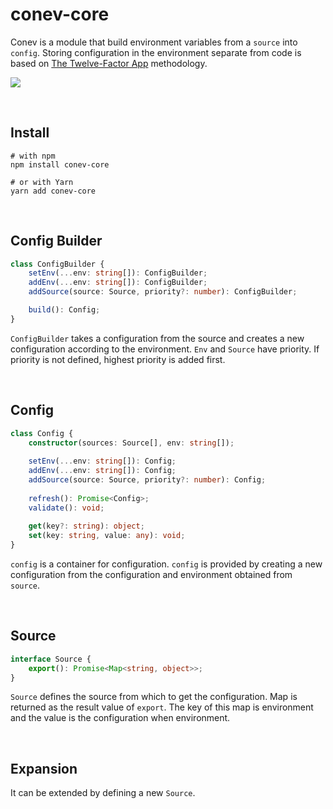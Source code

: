 # conev-core

Conev is a module that build environment variables from a `source` into `config`. Storing configuration in the environment separate from code is based on [The Twelve-Factor App](http://12factor.net/config) methodology.

![](https://img.shields.io/npm/dm/conev-core.png?style=flat-square)

​    

## Install

```shell
# with npm 
npm install conev-core
 
# or with Yarn 
yarn add conev-core
```

​    

## Config Builder

```typescript
class ConfigBuilder {
    setEnv(...env: string[]): ConfigBuilder;
    addEnv(...env: string[]): ConfigBuilder;
    addSource(source: Source, priority?: number): ConfigBuilder;

    build(): Config;
}
```

`ConfigBuilder` takes a configuration from the source and creates a new configuration according to the environment. `Env` and `Source` have priority. If priority is not defined, highest priority is added first.

​    

## Config

```typescript
class Config {
    constructor(sources: Source[], env: string[]);
    
    setEnv(...env: string[]): Config;
    addEnv(...env: string[]): Config;
    addSource(source: Source, priority?: number): Config;
    
    refresh(): Promise<Config>;
    validate(): void;
    
    get(key?: string): object;
    set(key: string, value: any): void;
}
```

`config` is a container for configuration. `config` is provided by creating a new configuration from the configuration and environment obtained from ` source`.

​    

## Source

```typescript
interface Source {
    export(): Promise<Map<string, object>>;
}
```

`Source` defines the source from which to get the configuration. Map is returned as the result value of `export`. The key of this map is environment and the value is the configuration when environment.

​    

## Expansion

It can be extended by defining a new `Source`.
